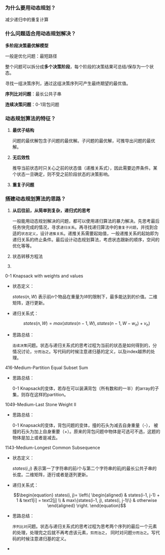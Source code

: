 ### 为什么要用动态规划？

减少递归中的重复计算

### 什么问题适合用动态规划解决？

**多阶段决策最优解模型**

一般是优化问题：最短路径

整个问题可以拆分成**多个决策阶段**，每个阶段的决策结果可总结/保存为一个状态。

寻找一组决策序列，通过这组决策序列可产生最终期望的最优值。

**序列比对问题**：最长公共子串

**连续决策问题**：0-1背包问题



### 动态规划算法的特征？

1. **最优子结构**

   问题的最优解包含子问题的最优解。子问题的最优解，可推导出问题的最优解。

2. **无后效性**

   推导当前状态时只关心之前的状态值（递推关系式），因此需要边界条件。某个状态一旦确定，则不受之前阶段状态的决策影响。

3. **重复子问题**



### 搭建动态规划算法的思路？

1. **从后往前，从简单到复杂，递归式的思考**

   一般能用动态规划解决的问题，都可以使用递归算法的暴力解决。先思考最后任务快完成的情况，寻求`递归关系`。再寻找递归算法中的`重复子问题`，并找到合适的`状态定义`，设计`递推关系`。递推关系需要起始值，一般递推关系的起始即为递归关系的终止条件。最后设计动态规划算法，考虑状态跟新的顺序，空间的优化等等。

2. 状态转移方程法

3. 



0-1 Knapsack with weights and values

- 状态定义：

  $states(n, W)$ 表示前$n$个物品在重量为$W$的限制下，最多能达到的价值。二维矩阵，逐行更新。

- 递归关系式：

  $$states(n, W) = max(states(n-1, W), states(n-1, W-w_n)+v_n)$$

- 思路总结：

  `连续决策`问题。状态与递归关系式的思考过程为当前的状态是如何得到的，分情况讨论，`分而治之`。写代码的时候注意递归基的定义，以及index越界的处理。

416-Medium-Partition Equal Subset Sum

- 思路总结：

  0-1 Knapsack的变体，若存在可以装满背包（所有数和的一半）的array的子集，则存在这样的partition。

1049-Medium-Last Stone Weight II

- 思路总结：

  0-1 Knapsack的变体，背包问题的变体，撞的石头为减去自身重量（-）， 被撞的石头为加上自身重要（+）。原来的背包问题中物体是可选可不选，这题的物体是加上或者是减去。

1143-Medium-Longest Common Subsequence

- 状态定义：

  $states(i, j)$ 表示第一了字符串的前$i$个与第二个字符串的前$j$的最长公共子串的长度。二维矩阵，逐行或者是逐列更新。

- 递归关系式：

  $$\begin{equation} states(i, j)= \left\{ \begin{aligned} & states(i-1, j-1) + 1 & text1[i] = text2[j] \\ & max\{states(i-1, j), states(i, j-1)\} & otherwise \end{aligned} \right. \end{equation}$$

- 思路总结：

  `序列比对`问题。状态与递归关系式的思考过程为思考两个序列的最后一个元素的处理，处理完之后就不再考虑该元素，`剪而治之`， 同时对问题`分而治之`。写代码的时候注意递归基的定义。

- 

